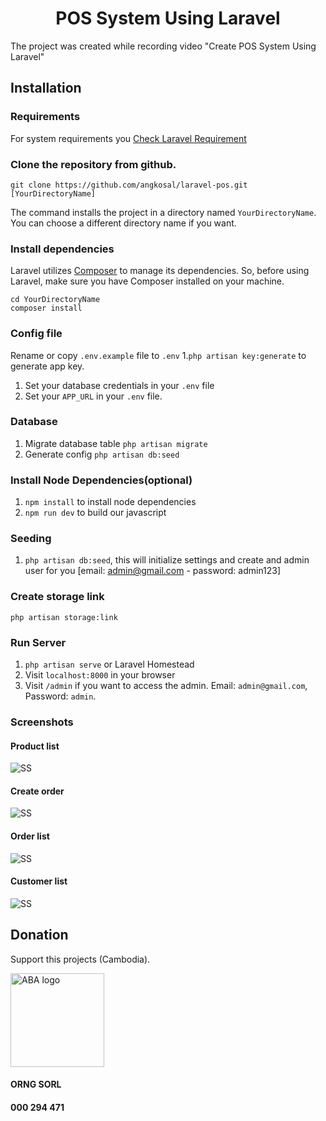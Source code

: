 <p align="center">
    <h1 align="center">POS System Using Laravel</h1>
</p>

The project was created while recording video "Create POS System Using Laravel"

## Installation

### Requirements

For system requirements you [Check Laravel Requirement](https://laravel.com/docs/9.x/deployment#server-requirements)

### Clone the repository from github.

    git clone https://github.com/angkosal/laravel-pos.git [YourDirectoryName]

The command installs the project in a directory named `YourDirectoryName`. You can choose a different
directory name if you want.

### Install dependencies

Laravel utilizes [Composer](https://getcomposer.org/) to manage its dependencies. So, before using Laravel, make sure you have Composer installed on your machine.

    cd YourDirectoryName
    composer install

### Config file

Rename or copy `.env.example` file to `.env` 1.`php artisan key:generate` to generate app key.

1. Set your database credentials in your `.env` file
1. Set your `APP_URL` in your `.env` file.

### Database

1. Migrate database table `php artisan migrate`
1. Generate config `php artisan db:seed`

### Install Node Dependencies(optional)

1. `npm install` to install node dependencies
1. `npm run dev` to build our javascript

### Seeding

1. `php artisan db:seed`, this will initialize settings and create and admin user for you [email: admin@gmail.com  - password: admin123]

### Create storage link

`php artisan storage:link`

### Run Server

1. `php artisan serve` or Laravel Homestead
1. Visit `localhost:8000` in your browser
1. Visit `/admin` if you want to access the admin. Email: `admin@gmail.com`, Password: `admin`.

### Screenshots

#### Product list

![SS](https://raw.githubusercontent.com/angkosal/laravel-pos/master/screenshots/products_list.png)

#### Create order

![SS](https://raw.githubusercontent.com/angkosal/laravel-pos/master/screenshots/pos.png)

#### Order list

![SS](https://raw.githubusercontent.com/angkosal/laravel-pos/master/screenshots/order_list.png)

#### Customer list

![SS](https://raw.githubusercontent.com/angkosal/laravel-pos/master/screenshots/customer_list.png)

## Donation

Support this projects (Cambodia).

<img src="https://adscom.biz/wp-content/uploads/2017/02/ABA-logo-no-padding.png" alt="ABA logo" width="150px" />

#### ORNG SORL

#### 000 294 471
